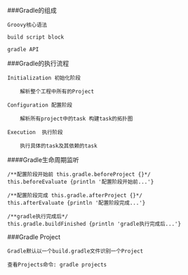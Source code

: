 ###Gradle的组成

    Groovy核心语法
    
    build script block
    
    gradle API
    
###Gradle的执行流程
    
    Initialization 初始化阶段
        
        解析整个工程中所有的Project
    
    Configuration 配置阶段
        
        解析所有project中的task 构建task的拓扑图
    
    Execution  执行阶段
    
        执行具体的task及其依赖的task
    
####Gradle生命周期监听

    /**配置阶段开始前 this.gradle.beforeProject {}*/
    this.beforeEvaluate {println '配置阶段开始前...'}
    
    /**配置阶段完成 this.gradle.afterProject {}*/
    this.afterEvaluate {println '配置阶段完成...'}
    
    /**gradle执行完成后*/
    this.gradle.buildFinished {println 'gradle执行完成后...'}
    
    
###Gradle Project
    
    Gradle默认以一个build.gradle文件识别一个Project
    
    查看Projects命令: gradle projects

    